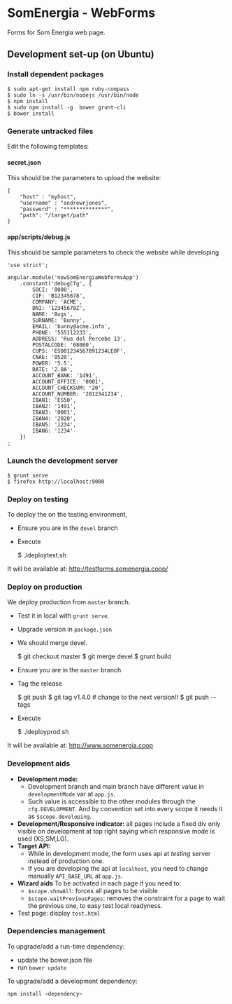 # SomEnergia - WebForms

Forms for Som Energia web page.

## Development set-up (on Ubuntu)

### Install dependent packages

	$ sudo apt-get install npm ruby-compass
	$ sudo ln -s /usr/bin/nodejs /usr/bin/node
	$ npm install
	$ sudo npm install -g  bower grunt-cli
	$ bower install

### Generate untracked files

Edit the following templates:

#### secret.json

This should be the parameters to upload the website:

	{
		"host" : "myhost",
		"username" : "andrewrjones",
		"password" : "**************",
		"path": "/target/path"
	}

#### app/scripts/debug.js

This should be sample parameters to check the website while developing

	'use strict';

	angular.module('newSomEnergiaWebformsApp')
		.constant('debugCfg', {
			SOCI: '0000',
			CIF: 'B12345678',
			COMPANY: 'ACME',
			DNI: '12345678Z',
			NAME: 'Bugs',
			SURNAME: 'Bunny',
			EMAIL: 'bunny@acme.info',
			PHONE: '555112233',
			ADDRESS: 'Rue del Percebe 13',
			POSTALCODE: '08080',
			CUPS: 'ES001234567891234LE0F',
			CNAE: '0520',
			POWER: '5.5',
			RATE: '2.0A',
			ACCOUNT_BANK: '1491',
			ACCOUNT_OFFICE: '0001',
			ACCOUNT_CHECKSUM: '20',
			ACCOUNT_NUMBER: '2012341234',
			IBAN1: 'ES50',
			IBAN2: '1491',
			IBAN3: '0001',
			IBAN4: '2020',
			IBAN5: '1234',
			IBAN6: '1234'
		})
	;


### Launch the development server

	$ grunt serve
	$ firefox http://localhost:9000

### Deploy on testing

To deploy the on the testing environment,

- Ensure you are in the `devel` branch
- Execute

    $ ./deploytest.sh

It will be available at: http://testforms.somenergia.coop/

### Deploy on production

We deploy production from `master` branch.

- Test it in local with `grunt serve`.
- Upgrade version in `package.json`
- We should merge devel.

    $ git checkout master
    $ git merge devel
    $ grunt build

- Ensure you are in the `master` branch
- Tag the release

    $ git push
    $ git tag v1.4.0 # change to the next version!!
    $ git push --tags

- Execute

    $ ./deployprod.sh


It will be available at: http://www.somenergia.coop


### Development aids

- **Development mode:**
	- Development branch and main branch have different value in `developmentMode` var at `app.js`.
	- Such value is accessible to the other modules through the `cfg.DEVELOPMENT`. And by convention set into every scope it needs it as `$scope.developing`.
- **Development/Responsive indicator:** all pages include a fixed div only visible on development at top right saying which responsive mode is used (XS,SM,LG).
- **Target API:**
	- While in development mode, the form uses api at _testing_ server instead of production one.
	- If you are developing the api at `localhost`, you need to change manually `API_BASE_URL` at `app.js`.
- **Wizard aids** To be activated in each page if you need to:
	- `$scope.showAll`: forces all pages to be visible
	- `$scope.waitPreviousPages`: removes the constraint for a page to wait the previous one, to easy test local readyness.
- Test page: display `test.html`


### Dependencies management


To upgrade/add a run-time dependency:

- update the bower.json file
- run `bower update`


To upgrade/add a development dependency:

```bash
npm install <dependency>
```











